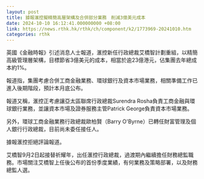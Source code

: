 ```yaml
---
layout: post
title: 據報滙控擬精簡高層架構及合併部分業務　削減3億美元成本
date: 2024-10-10 16:12:41.000000000 +08:00
link: https://news.rthk.hk/rthk/ch/component/k2/1773969-20241010.htm
categories: rthk
---
```


英國《金融時報》引述消息人士報道，滙控新任行政總裁艾橋智計劃重組，以精簡高級管理層架構，目標節省3億美元的成本，相當於逾23億港元，佔集團去年總成本約1%。

報道指，集團考慮合併工商金融業務、環球銀行及資本市場業務，相關準備工作已進入後期階段，預計本月底公布。

報道又稱，滙控正考慮讓亞太區聯席行政總裁Surendra Rosha負責工商金融與環球銀行業務，並讓資本市場及證券服務主管Patrick George負責資本市場業務。

另外，環球工商金融業務行政總裁歐柏賢（Barry O'Byrne）已轉任財富管理及個人銀行行政總裁，目前尚未委任接任人。

據報滙控拒絕評論報道。

艾橋智9月2日起接替祈耀年，出任滙控行政總裁，過渡期內繼續擔任財務總監職務。市場關注艾橋智上任後公布的首份季度業績，有何業務及策略部署，以及財務總監人選。
